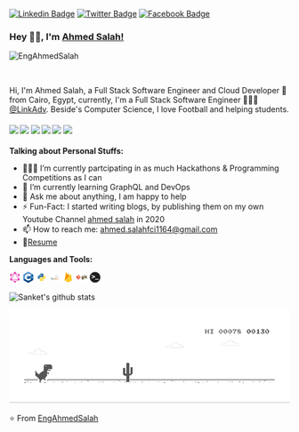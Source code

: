 [![Linkedin Badge](https://img.shields.io/badge/-Ahmed_Salah-blue?style=flat-square&logo=Linkedin&logoColor=white&link=https://www.linkedin.com/in/engahmedsalah98/)](https://www.linkedin.com/in/engahmedsalah98/) [![Twitter Badge](https://img.shields.io/badge/-@Ahmed__Salah-1ca0f1?style=flat-square&labelColor=1ca0f1&logo=twitter&logoColor=white&link=https://twitter.com/engahmedsalah98)](https://twitter.com/engahmedsalah98) [![Facebook Badge](https://img.shields.io/badge/-@Ahmed_Salah_-3b5998?style=flat-square&labelColor=3b5998&logo=facebook&logoColor=white&link=https://www.facebook.com/SWEAhmedSalah/)](https://www.facebook.com/SWEAhmedSalah/)
 

### Hey 👋🏽, I'm [Ahmed Salah!](hhttps://www.youtube.com/channel/UCM-3K0kJ5xs7KTKfDGz1LYQ)  
<p align="left"> <img src="https://komarev.com/ghpvc/?username=EngAhmedSalah" alt="EngAhmedSalah" /> </p> 


<br/>

Hi, I'm Ahmed Salah, a Full Stack Software Engineer and Cloud Developer 🚀 from Cairo, Egypt, currently, I'm a  Full Stack Software Engineer 🙍🏽‍♂️ [@LinkAdv](https://linkadv.com/). Beside's Computer Science, I love Football and helping students. 

####      ![](https://img.shields.io/badge/Backend%20Development-%3C%2F%3E-blueviolet) ![](https://img.shields.io/badge/Microservices-%3C%2F%3E-yellow) ![](https://img.shields.io/badge/Angular-%7C-0%2C%2022%2C%20100) ![](https://img.shields.io/badge/Spring%20Boot-%7C-yellowgreen) ![](https://img.shields.io/badge/Hibernate%20ORM-%7C-blue) ![](https://img.shields.io/badge/JavaEE-%3C%2F%3E-blueviolet)
  
**Talking about Personal Stuffs:**

- 👨🏽‍💻 I’m currently partcipating in as much Hackathons & Programming Competitions as I can
- 🌱 I’m currently learning GraphQL and DevOps
- 💬 Ask me about anything, I am happy to help
- ⚡️ Fun-Fact: I started writing blogs, by publishing them on my own Youtube Channel [ahmed salah](https://www.youtube.com/channel/UCM-3K0kJ5xs7KTKfDGz1LYQ) in 2020
- 📫 How to reach me: ahmed.salahfci1164@gmail.com
- 📝[Resume](https://drive.google.com/file/d/1KXNxTbrJ6keZ88Z2vBTeb-Gjlz94V-pw/view?usp=sharing)

**Languages and Tools:**   

<code><img height="20" src="https://raw.githubusercontent.com/github/explore/5c058a388828bb5fde0bcafd4bc867b5bb3f26f3/topics/graphql/graphql.png"></code>
<code><img height="20" src="https://raw.githubusercontent.com/github/explore/80688e429a7d4ef2fca1e82350fe8e3517d3494d/topics/cpp/cpp.png"></code>
<code><img height="20" src="https://raw.githubusercontent.com/github/explore/80688e429a7d4ef2fca1e82350fe8e3517d3494d/topics/python/python.png"></code>
<code><img height="20" src="https://raw.githubusercontent.com/github/explore/80688e429a7d4ef2fca1e82350fe8e3517d3494d/topics/mysql/mysql.png"></code>
<code><img height="20" src="https://raw.githubusercontent.com/github/explore/80688e429a7d4ef2fca1e82350fe8e3517d3494d/topics/firebase/firebase.png"></code>
<code><img height="20" src="https://raw.githubusercontent.com/github/explore/80688e429a7d4ef2fca1e82350fe8e3517d3494d/topics/git/git.png"></code>
<code><img height="20" src="https://raw.githubusercontent.com/github/explore/80688e429a7d4ef2fca1e82350fe8e3517d3494d/topics/terminal/terminal.png"></code>

![Sanket's github stats](https://github-readme-stats.vercel.app/api?username=EngAhmedSalah&show_icons=true&theme=radical)

![Dino](https://raw.githubusercontent.com/EngAhmedSalah/EngAhmedSalah/master/dino.gif)




⭐️ From [EngAhmedSalah](https://github.com/EngAhmedSalah)

